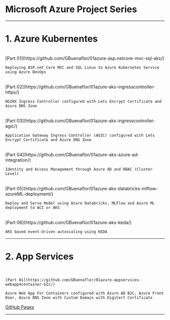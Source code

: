 #  Microsoft Azure Project Series
----------------------------------------------------------------------------------------------
 
# 1. Azure Kubernentes
    
   <br>
    [Part 01](https://github.com/GBuenaflor/01azure-asp.netcore-mvc-sql-aks/)
    
    Deploying ASP.net Core MVC and SQL Linux to Azure Kubernetes Service using Azure DevOps
    
   <br>
    [Part 02](https://github.com/GBuenaflor/01azure-aks-ingresscontroller-https/)
    
    NGINX Ingress Controller configured with Lets Encrypt Certificate and Azure DNS Zone
    
   <br>
    [Part 03](https://github.com/GBuenaflor/01azure-aks-ingresscontroller-agic/)
    
    Application Gateway Ingress Controller (AGIC) configured with Lets Encrypt Certificate and Azure DNS Zone
    
   <br>
    [Part 04](https://github.com/GBuenaflor/01azure-aks-azure-ad-integration/)
    
    Identity and Access Management through Azure AD and RBAC (Cluster Level)
    
   <br>
    [Part 05](https://github.com/GBuenaflor/01azure-aks-databricks-mlflow-azureML-deployment/)
    
    Deploy and Serve Model using Azure Databricks, MLFlow and Azure ML deployment to ACI or AKS
    
   <br>
    [Part 06](https://github.com/GBuenaflor/01azure-aks-keda/)
    
    AKS based event-driven autoscaling using KEDA
    
 ----------------------------------------------------------------------------------------------
 
 # 2. App Services
   
   <br>
   
    [Part 01](https://github.com/GBuenaflor/01azure-appservices-webapp4container-b2c/)
    
    Azure Web App For Containers configured with Azure AD B2C, Azure Front Door, Azure DNS Zone with Custom Domain with DigiCert Certificate
       
     
   [GitHub Pages](https://pages.github.com/)
   
   
 ----------------------------------------------------------------------------------------------
 
   
   
   
   
   
   
   
